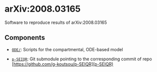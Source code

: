 # arXiv:2008.03165

Software to reproduce results of arXiv:2008.03165 

## Components

- [`ODE/`](ODE): Scripts for the compartmental, ODE-based model 

- [`p-SEIQR`](p-SEIQR): Git submodule pointing to the corresponding commit of repo [https://github.com/g-koutsou/p-SEIQR](p-SEIQR) 

